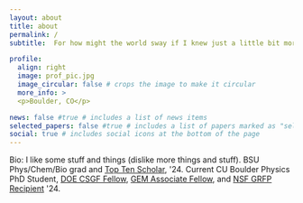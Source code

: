 ```yaml
---
layout: about
title: about
permalink: /
subtitle:  For how might the world sway if I knew just a little bit more of everything #<a href='#'>Affiliations</a>.

profile:
  align: right
  image: prof_pic.jpg
  image_circular: false # crops the image to make it circular
  more_info: >
  <p>Boulder, CO</p>

news: false #true # includes a list of news items
selected_papers: false #true # includes a list of papers marked as "selected={true}"
social: true # includes social icons at the bottom of the page
---
```

Bio: I like some stuff and things (dislike more things and stuff). BSU Phys/Chem/Bio grad and [Top Ten Scholar](https://www.boisestate.edu/alumni/awards-and-scholarships/top-ten-scholars/sevio/), '24. Current CU Boulder Physics PhD Student, [DOE CSGF Fellow](https://www.krellinst.org/csgf/about-doe-csgf/news-events/2024-incoming-class), [GEM Associate Fellow](https://www.gemfellowship.org/2023-gem-fellows/#a), and [NSF GRFP Recipient](https://www.research.gov/grfp/AwardeeList.do) '24.

<!-- Write your biography here. Tell the world about yourself. Link to your favorite [subreddit](http://reddit.com). You can put a picture in, too. The code is already in, just name your picture `prof_pic.jpg` and put it in the `img/` folder. -->

<!-- Put your address / P.O. box / other info right below your picture. You can also disable any of these elements by editing `profile` property of the YAML header of your `_pages/about.md`. Edit `_bibliography/papers.bib` and Jekyll will render your [publications page](/al-folio/publications/) automatically. -->

<!-- Link to your social media connections, too. This theme is set up to use [Font Awesome icons](https://fontawesome.com/) and [Academicons](https://jpswalsh.github.io/academicons/), like the ones below. Add your Facebook, Twitter, LinkedIn, Google Scholar, or just disable all of them. -->

